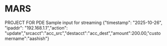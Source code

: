 # MARS
PROJECT FOR PDE
Sample input for streaming
{"timestamp": "2025-10-26", "ipaddr": "192.168.1.1","action": "update","srcacct":"acc_src","destacct":"acc_dest","amount":200.00,"customername":"aashish"}
